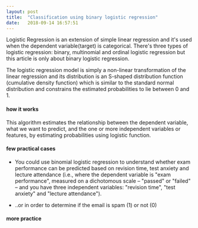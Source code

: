 ```yaml
---
layout: post
title:  "Classification using binary logistic regression"
date:   2018-09-14 16:57:51
---
```


Logistic Regression is an extension of simple linear regression  and it's used when the dependent variable(target) is categorical. There's three types of logistic regression: binary, multinomial and ordinal logistic regression but this article is only about binary logistic regression.


The logistic regression model is simply a non-linear transformation of the linear regression and its distribution is an S-shaped distribution function (cumulative density function) which is similar to the standard
normal distribution and constrains the estimated probabilities to lie between 0
and 1.

#### how it works

This algorithm estimates the relationship between the dependent variable, what we want to predict, and the one or more independent variables or features, by estimating probabilities using logistic function.


#### few practical cases

* You could use binomial logistic regression to understand whether exam performance can be predicted based on revision time, test anxiety and lecture attendance (i.e., where the dependent variable is "exam performance", measured on a dichotomous scale – "passed" or "failed" – and you have three independent variables: "revision time", "test anxiety" and "lecture attendance").

* ..or in order to determine if the email is spam (1) or not (0)

#### more practice
